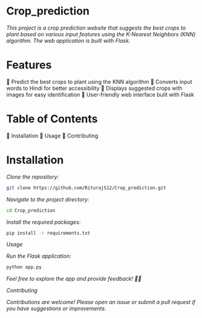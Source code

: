 # Crop_prediction

*This project is a crop prediction website that suggests the best crops to plant based on various input features using the K-Nearest Neighbors (KNN) algorithm. The web application is built with Flask.*

# Features

💎 Predict the best crops to plant using the KNN algorithm
💎 Converts input words to Hindi for better accessibility
💎 Displays suggested crops with images for easy identification
💎 User-friendly web interface built with Flask

# Table of Contents
💎 Installation
💎 Usage
💎 Contributing

# Installation

*Clone the repository:*

```bash
git clone https://github.com/RiturajS12/Crop_prediction.git
```

*Navigate to the project directory:*

```bash
cd Crop_prediction
```
*Install the required packages:*
```bash
pip install -r requirements.txt
```

*Usage*

_Run the Flask application:_

```bash
python app.py
```
*Feel free to explore the app and provide feedback! 🌾💡*

*Contributing*

_Contributions are welcome! Please open an issue or submit a pull request if you have suggestions or improvements._